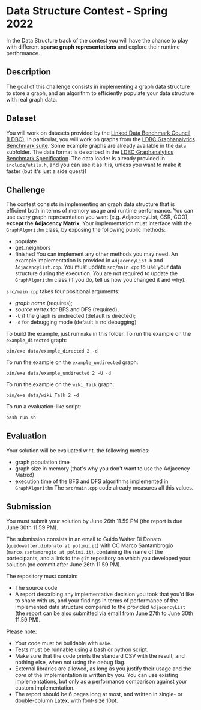 # Data Structure Contest - Spring 2022
In the Data Structure track of the contest you will have the chance to play with different **sparse graph representations** and explore their runtime performance. 

## Description
The goal of this challenge consists in implementing a graph data structure to store a graph, 
and an algorithm to efficiently populate your data structure with real graph data.

## Dataset
You will work on datasets provided by the [Linked Data Benchmark Council (LDBC)](https://ldbcouncil.org/).
In particular, you will work on graphs from the [LDBC Graphanalytics Benchmark suite](https://ldbcouncil.org/benchmarks/graphalytics/).
Some example graphs are already available in the ```data``` subfolder.
The data format is described in the [LDBC Graphanalytics Benchmark Specification](https://arxiv.org/pdf/2011.15028.pdf).
The data loader is already provided in  ```include/utils.h```, and you can use it as it is, unless you want to make it faster (but it's just a side quest)!

## Challenge
The contest consists in implementing an graph data structure that is efficient both in terms of memory usage and runtime performance.
You can use every graph representation you want (e.g. AdjacencyList, CSR, COO), **except the Adjacency Matrix**.
Your implementation must interface with the ```GraphAlgorithm``` class, by exposing the following public methods:
* populate 
* get_neighbors
* finished
You can implement any other methods you may need.
An example implementation is provided in ```AdjacencyList.h```  and ```AdjacencyList.cpp```. 
You must update ```src/main.cpp``` to use your data structure during the execution.
You are not required to update the ```GraphAlgorithm``` class (if you do, tell us how you changed it and why).

```src/main.cpp``` takes four positional arguments:
- *graph name* (requires);
- *source vertex* for BFS and DFS (required);
- `-U` if the graph is undirected (default is directed);
- `-d` for debugging mode (default is no debugging)

To build the example, just run ```make``` in this folder.
To run the example on the ```example_directed``` graph:
``` 
bin/exe data/example_directed 2 -d
```
To run the example on the ```example_undirected``` graph:
``` 
bin/exe data/example_undirected 2 -U -d
```
To run the example on the ```wiki_Talk``` graph:
``` 
bin/exe data/wiki_Talk 2 -d
```

To run a evaluation-like script:
``` 
bash run.sh
```

## Evaluation
Your solution will be evaluated w.r.t. the following metrics:
* graph population time
* graph size in memory (that's why you don't want to use the Adjacency Matrix!)
* execution time of the BFS and DFS algorithms implemented in ```GraphAlgorithm```
The ```src/main.cpp``` code already measures all this values.


## Submission
You must submit your solution by June 26th 11.59 PM (the report is due June 30th 11.59 PM). 

The submission consists in an email to Guido Walter Di Donato (`guidowalter.didonato at polimi.it`) with CC Marco Santambrogio (`marco.santambrogio at polimi.it`),
containing the name of the partecipants, and a link to the `git` repository on which you developed your solution (no commit after June 26th 11.59 PM).

The repository must contain:
* The source code
* A report describing any implementative decision you took that you'd like to share with us, and your findings in terms of performance of the implemented data structure compared to the provided `AdjacencyList` (the report can be also submitted via email from June 27th to June 30th 11.59 PM).

Please note:

* Your code must be buildable with `make`.
* Tests must be runnable using a bash or python script.
* Make sure that the code prints the standard CSV with the result, and nothing else, when not using the debug flag.
* External libraries are allowed, as long as you justify their usage and the *core* of the implementation is written by you. You can use existing implementations, but only as a performance comparison against your custom implementation.
* The report should be 6 pages long at most, and written in single- or double-column Latex, with font-size 10pt.

